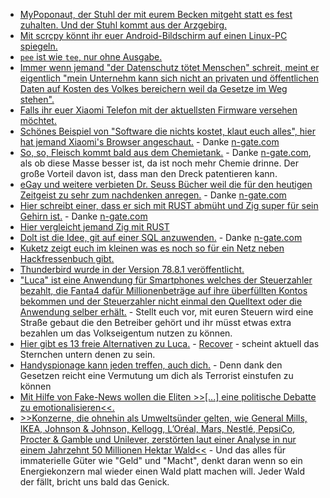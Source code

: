 * [MyPoponaut, der Stuhl der mit eurem Becken mitgeht statt es fest zuhalten. Und der Stuhl kommt aus der Arzgebirg.](https://www.my-poponaut.com/)
* [Mit scrcpy könnt ihr euer Android-Bildschirm auf einen Linux-PC spiegeln.](https://opensource.com/article/21/3/android-raspberry-pi)
* [`pee` ist wie `tee`, nur ohne Ausgabe.](https://www.putorius.net/linux-pee-command-tee-standard-input-into-pipes.html)
* [Immer wenn jemand "der Datenschutz tötet Menschen" schreit, meint er eigentlich "mein Unternehm kann sich nicht an privaten und öffentlichen Daten auf Kosten des Volkes bereichern weil da Gesetze im Weg stehen".](https://www.kuketz-blog.de/der-datenschutz-der-corona-warn-app-gefaehrdet-menschenleben/)
* [Falls ihr euer Xiaomi Telefon mit der aktuellsten Firmware versehen möchtet.](https://xiaomifirmwareupdater.com/releases.xml)
* [Schönes Beispiel von "Software die nichts kostet, klaut euch alles", hier hat jemand Xiaomi's Browser angeschaut.](https://palant.info/2020/05/04/are-xiaomi-browsers-spyware-yes-they-are.../) - Danke [n-gate.com](http://n-gate.com/hackernews/2021/03/07/0/)
* [So, so, Fleisch kommt bald aus dem Chemietank.](https://agfundernews.com/beyond-meat-signs-global-supply-deals-with-mcdonalds-yum-brands.html) - Danke [n-gate.com](http://n-gate.com/hackernews/2021/03/07/0/), als ob diese Masse besser ist, da ist noch mehr Chemie drinne. Der große Vorteil davon ist, dass man den Dreck patentieren kann.
* [eGay und weitere verbieten Dr. Seuss Bücher weil die für den heutigen Zeitgeist zu sehr zum nachdenken anregen.](https://www.wsj.com/articles/dr-seuss-books-deemed-offensive-will-be-delisted-from-ebay-11614884201) - Danke [n-gate.com](http://n-gate.com/hackernews/2021/03/07/0/)
* [Hier schreibt einer, dass er sich mit RUST abmüht und Zig super für sein Gehirn ist.](https://kevinlynagh.com/rust-zig/) - Danke [n-gate.com](http://n-gate.com/hackernews/2021/03/07/0/)
* [Hier vergleicht jemand Zig mit RUST](https://scattered-thoughts.net/writing/assorted-thoughts-on-zig-and-rust/)
* [Dolt ist die Idee, git auf einer SQL anzuwenden.](https://github.com/dolthub/dolt) - Danke [n-gate.com](http://n-gate.com/hackernews/2021/03/07/0/)
* [Kuketz zeigt euch im kleinen was es noch so für ein Netz neben Hackfressenbuch gibt.](https://www.kuketz-blog.de/open-source-intelligence-osint-informationen-aus-frei-verfuegbaren-offenen-quellen-sammeln/)
* [Thunderbird wurde in der Version 78.8.1 veröffentlicht.](https://www.planet3dnow.de/cms/61784-thunderbird-78-8-1/)
* ["Luca" ist eine Anwendung für Smartphones welches der Steuerzahler bezahlt, die Fanta4 dafür Millionenbeträge auf ihre überfüllten Kontos bekommen und der Steuerzahler nicht einmal den Quelltext oder die Anwendung selber erhält.](https://netzpolitik.org/2021/luca-app-der-rapper-als-retter-in-der-not/) - Stellt euch vor, mit euren Steuern wird eine Straße gebaut die den Betreiber gehört und ihr müsst etwas extra bezahlen um das Volkseigentum nutzen zu können.
* [Hier gibt es 13 freie Alternativen zu Luca.](https://www.wirfuerdigitalisierung.de/impressum) - [Recover](https://www.recoverapp.de/) - scheint aktuell das Sternchen untern denen zu sein.
* [Handyspionage kann jeden treffen, auch dich.](https://netzpolitik.org/2021/nso-whatsapp-hack-betroffene-von-handy-spionage-berichten/) - Denn dank den Gesetzen reicht eine Vermutung um dich als Terrorist einstufen zu können
* [Mit Hilfe von Fake-News wollen die Eliten >>[...] eine politische Debatte zu emotionalisieren<<.](https://www.kuketz-blog.de/empfehlungsecke-fake-news-desinformation-und-medienmanipulation-erkennen/)
* [>>Konzerne, die ohnehin als Umweltsünder gelten, wie General Mills, IKEA, Johnson & Johnson, Kellogg, L’Oréal, Mars, Nestlé, PepsiCo, Procter & Gamble und Unilever, zerstörten laut einer Analyse in nur einem Jahrzehnt 50 Millionen Hektar Wald<<](https://netzfrauen.org/2021/03/09/earth-3/) - Und das alles für immaterielle Güter wie "Geld" und "Macht", denkt daran wenn so ein Energiekonzern mal wieder einen Wald platt machen will. Jeder Wald der fällt, bricht uns bald das Genick.
